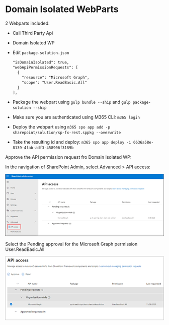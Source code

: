 # Domain Isolated WebParts

2 Webparts included:

-   Call Third Party Api
-   Domain Isolated WP
-   Edit `package-solution.json`

    ```
    "isDomainIsolated": true,
    "webApiPermissionRequests": [
      {
        "resource": "Microsoft Graph",
        "scope": "User.ReadBasic.All"
      }
    ],
    ```

-   Package the webpart using `gulp bundle --ship` and `gulp package-solution --ship`
-   Make sure you are authenticated using M365 CLI: `m365 login`
-   Deploy the webpart using `m365 spo app add -p sharepoint/solution/sp-fx-rest.sppkg --overwrite`
-   Take the resulting id and deploy: `m365 spo app deploy -i 6636a58e-8139-4fab-adf3-458906f3189b`

Approve the API permission request fro Domain Isolated WP:

In the navigation of SharePoint Admin, select Advanced > API access:

![sharepoint-admin-portal-01](_images/sharepoint-admin-portal-01.png)

Select the Pending approval for the Microsoft Graph permission User.ReadBasic.All

![sharepoint-admin-portal-02](_images/sharepoint-admin-portal-02.png)
